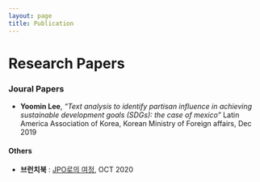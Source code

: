 ```yaml
---
layout: page
title: Publication
---
```


# Research Papers

### Joural Papers

- **Yoomin Lee**, _“Text analysis to identify partisan influence in achieving sustainable development goals (SDGs): the case of mexico”_ Latin America Association of Korea, Korean Ministry of Foreign affairs, Dec 2019 


#### Others

- **브런치북** : [JPO로의 여정](https://brunch.co.kr/brunchbook/jpojourney), OCT 2020
